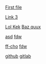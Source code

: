 <!--
 - SPDX-FileCopyrightText: 2022 Serokell <https://serokell.io>
 -
 - SPDX-License-Identifier: MPL-2.0
 -->

[ First   file  ](./first-file.md)

<!-- This one is not reported because anchor is not the same -->
[   Link 3](./first-file.md#heading)

<!-- And these ones are checked and reported -->
[   Lol Kek](./first-file.md)
[   Baz quux](./first-file.md)

<!-- These ones are not reported because none of link -->
<!-- names is a subsequence of a link                 -->
[  asd](./first-file.md#anch)
[  fdw](./first-file.md#anch)

<!-- These ones are reported because -->
<!-- ff-cho is a subsequence of link+anchor -->
[  ff-cho](./first-file.md#chor)
[  fdw](./first-file.md#chor)


<!-- check external links -->
[github](https://github.com)
[gitlab](https://github.com)
